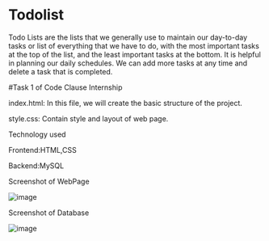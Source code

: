# Todolist

Todo Lists are the lists that we generally use to maintain our day-to-day tasks or list of everything that we have to do, with the most important tasks at the top of the list, and the least important tasks at the bottom. It is helpful in planning our daily schedules. We can add more tasks at any time and delete a task that is completed.

#Task 1 of Code Clause Internship

index.html: In this file, we will create the basic structure of the project.

style.css: Contain style and layout of web page.

Technology used

Frontend:HTML,CSS

Backend:MySQL

Screenshot of WebPage

![image](https://user-images.githubusercontent.com/94068278/223414896-cb74c49e-a6f7-47e2-b77b-77f75aea3f09.png)

Screenshot of Database

![image](https://user-images.githubusercontent.com/94068278/223415726-986bf756-ea65-4103-ba3d-8d578ab2a29f.png)
